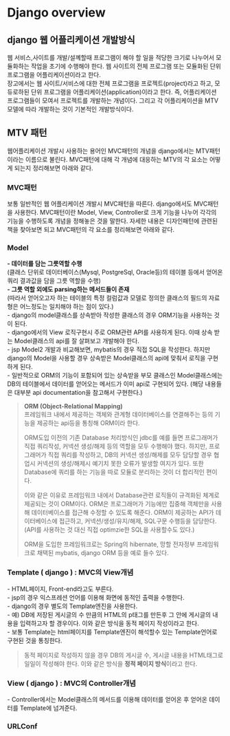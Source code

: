 # Django overview
## django 웹 어플리케이션 개발방식
웹 서비스,사이트를 개발/설꼐할때 프로그램이 해야 할 일을 적당한 크기로 나누어서 모듈화하는 작업을 초기에 수행해야 한다. 웹 사이트의 전체 프로그램 또는 모듈화된 단위 프로그램을 어플리케이션이라고 한다.  
장고에서는 웹 사이트/서비스에 대한 전체 프로그램을 프로젝트(project)라고 하고, 모듀로하된 단위 프로그램을 어플리케이션(application)이라고 한다. 즉, 어플리케이션 프로그램들이 모여서 프로젝트를 개발하는 개념이다. 그리고 각 어플리케이션을 MTV모델에 따라 개발하는 것이 기본적인 개발방식이다.  
## MTV 패턴
웹어플리케이션 개발시 사용하는 용어인 MVC패턴의 개념을 django에서는 MTV패턴이라는 이름으로 불린다. MVC패턴에 대해 각 개념에 대응하는 MTV의 각 요소는 어떻게 되는지 정리해보면 아래와 같다.
### MVC패턴
보통 일반적인 웹 어플리케이션 개발시 MVC패턴을 따른다. django에서도 MVC패턴을 사용한다. MVC패턴이란 Model, View, Controller로 크게 기능을 나누어 각각의 기능을 수행하도록 개념을 정해놓은 것을 말한다. 자세한 내용은 디자인패턴에 관련된 책을 찾아보면 되고 MVC패턴의 각 요소를 정리해보면 아래와 같다.  

### Model
**- 데이터를 담는 그릇역할 수행**  
 (클래스 단위로 데이터베이스(Mysql, PostgreSql, Oracle등)의 테이블 등에서 얻어온 쿼리 결과값을 담을 그릇 역할을 수행)  
 **- 그릇 역할 외에도 parsing하는 메서드들이 존재**  
 (따라서 얻어오고자 하는 테이블의 특정 컬럼값과 모델로 정의한 클래스의 필드의 자료형은 어느정도는 일치해야 하는 점이 있다.)  
 \- django의 model클래스를 상속받아 작성한 클래스의 경우 ORM기능을 사용하는 것이 된다.  
 \- django에서의 View 로직구현시 주로 ORM관련 API를 사용하게 된다. 이때 상속 받는 Model클래스의 api를 잘 살펴보고 개발해야 한다.  
 \- jsp Model2 개발과 비교해보면, mybatis의 경우 직접 SQL을 작성한다. 하지만 django의 Model을 사용할 경우 상속받은 Model클래스의 api에 맞춰서 로직을 구현하게 된다.  
 \- 일반적으로 ORM의 기능이 포함되어 있는 상속받을 부모 클래스인 Model클래스에는 DB의 테이블에서 데이터를 얻어오는 메서드가 이미 api로 구현되어 있다. (해당 내용들은 대부분 api documentation을 참고해서 구현한다.)  

> **ORM (Object-Relational Mapping)**  
프레임워크 내에서 제공하는 객체와 관계형 데이터베이스를 연결해주는 등의 기능을 제공하는 api등을 통칭해 ORM이라 한다.  
> 
> ORM도입 이전의 기존 Database 처리방식인 jdbc를 예를 들면 프로그래머가 직접 쿼리작성, 커넥션 생성/해제 등의 역할을 모두 수행해야 했다. 하지만, 프로그래머가 직접 쿼리를 작성하고, DB의 커넥션 생성/해제를 모두 담당할 경우 협업시 커넥션의 생성/해제시 예기치 못한 오류가 발생할 여지가 있다. 또한 Database에 쿼리를 하는 기능을 따로 모듈로 분리하는 것이 더 합리적인 편이다.  
> 
> 이와 같은 이유로 프레임워크 내에서 Database관련 로직들이 규격화된 체계로 제공되는 것이 ORM이다. ORM은 프로그래머가 기능에만 집중해 객체만을 사용해 데이터베이스를 접근해 수정할 수 있도록 해준다. ORM이 제공하는 API가 데이터베이스에 접근하고, 커넥션/생성/유지/해제, SQL구문 수행등을 담당한다. (API를 사용하는 것 대신 직접 optimzie한 SQL을 사용할수도 있다.)  
> 
> ORM을 도입한 프레임워크로는 Spring의 hibernate, 망할 전자정부 프레임워크로 채택된 mybatis, django ORM 등을 예로 들수 있다.  
   
### Template ( django ) : MVC의 View개념
 \- HTML페이지, Front-end라고도 부른다.  
 \- jsp의 경우 익스프레션 언어를 이용해 화면에 동적인 출력을 수행한다.  
 \- django의 경우 별도의 Template엔진을 사용한다.  
 \- 예) DB에 저장된 게시글의 수 만큼의 HTML의 p태그를 만든후 그 안에 게시글의 내용을 입력하고자 할 경우이다. 이와 같은 방식을 동적 페이지 작성이라고 한다.  
 \- 보통 Template는 html페이지를 Template엔진이 해석할수 있는 Template언어로 구현된 것을 통칭한다.  

> 동적 페이지로 작성하지 않을 경우 DB의 게시글 수, 게시글 내용을 HTML태그로 일일이 작성해야 한다. 이와 같은 방식을 **정적 페이지 방식**이라고 한다.


### View ( django ) : MVC의 Controller개념
   \- Controller에서는 Model클래스의 메서드를 이용해 데이터를 얻어온 후 얻어온 데이터를 Template에 넘겨준다. 
   

### URLConf




